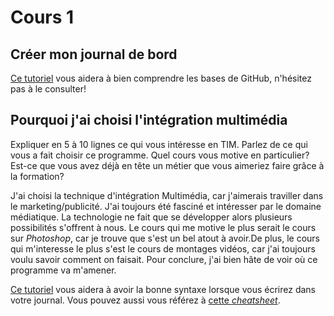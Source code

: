 # Cours 1
## Créer mon journal de bord
[Ce tutoriel](https://guides.github.com/activities/hello-world/) vous aidera à bien comprendre les bases de GitHub, n'hésitez pas à le consulter!

## Pourquoi j'ai choisi l'intégration multimédia
Expliquer en 5 à 10 lignes ce qui vous intéresse en TIM. Parlez de ce qui vous a fait choisir ce programme. Quel cours vous motive en particulier? Est-ce que vous avez déjà en tête un métier que vous aimeriez faire grâce à la formation? 

J'ai choisi la technique d'intégration Multimédia, car j'aimerais traviller dans le marketing/publicité. J'ai toujours été fasciné et intéresser par le domaine médiatique. La technologie ne fait que se développer alors plusieurs possibilités s'offrent à nous. Le cours qui me motive le plus serait le cours sur *Photoshop*, car je trouve que s'est un bel atout à avoir.De plus, le cours qui m'interesse le plus s'est le cours de montages vidéos, car j'ai toujours voulu savoir comment on faisait. Pour conclure, j'ai bien hâte de voir où ce programme va m'amener.

[Ce tutoriel](https://guides.github.com/features/mastering-markdown/) vous aidera à avoir la bonne syntaxe lorsque vous écrirez dans votre journal. Vous pouvez aussi vous référez à [cette *cheatsheet*](https://github.com/tchapi/markdown-cheatsheet/blob/master/README.md). 

